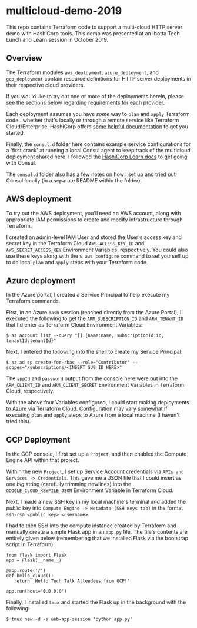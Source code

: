 # multicloud-demo-2019

This repo contains Terraform code to support a multi-cloud HTTP server demo with HashiCorp tools. This demo was presented at an Ibotta Tech Lunch and Learn session in October 2019.

## Overview

The Terraform modules `aws_deployment`, `azure_deployment`, and `gcp_deployment` contain resource definitions for HTTP server deployments in their respective cloud providers.

If you would like to try out one or more of the deployments herein, please see the sections below regarding requirements for each provider.

Each deployment assumes you have _some_ way to `plan` and `apply` Terraform code...whether that's locally or through a remote service like Terraform Cloud/Enterprise. HashiCorp offers [some helpful documentation](https://learn.hashicorp.com/terraform) to get you started.

Finally, the `consul.d` folder here contains example service configurations for a 'first crack' at running a local Consul agent to keep track of the multicloud deployment shared here. I followed the [HashiCorp Learn docs](https://learn.hashicorp.com/consul) to get going with Consul.

The `consul.d` folder also has a few notes on how I set up and tried out Consul locally (in a separate README within the folder).

## AWS deployment

To try out the AWS deployment, you'll need an AWS account, along with appropriate IAM permissions to create and modify infrastructure through Terraform.

I created an admin-level IAM User and stored the User's access key and secret key in the Terraform Cloud `AWS_ACCESS_KEY_ID` and `AWS_SECRET_ACCESS_KEY` Environment Variables, respectively. You could also use these keys along with the `$ aws configure` command to set yourself up to do local `plan` and `apply` steps with your Terraform code.

## Azure deployment

In the Azure portal, I created a Service Principal to help execute my Terraform commands.

First, in an Azure `bash` session (reached directly from the Azure Portal), I executed the following to get the `ARM_SUBSCRIPTION_ID` and `ARM_TENANT_ID` that I'd enter as Terraform Cloud Environment Variables:

```
$ az account list --query "[].{name:name, subscriptionId:id, tenantId:tenantId}"
```

Next, I entered the following into the shell to create my Service Principal:

```
$ az ad sp create-for-rbac --role="Contributor" --scopes="/subscriptions/<INSERT_SUB_ID_HERE>"
```

The `appId` and `password` output from the console here were put into the `ARM_CLIENT_ID` and `ARM_CLIENT_SECRET` Environment Variables in Terraform Cloud, respectively.

With the above four Variables configured, I could start making deployments to Azure via Terraform Cloud. Configuration may vary somewhat if executing `plan` and `apply` steps to Azure from a local machine (I haven't tried this).

## GCP Deployment

In the GCP console, I first set up a `Project`, and then enabled the Compute Engine API within that project.

Within the new `Project`, I set up Service Account credentials via `APIs and Services -> Credentials`. This gave me a JSON file that I could insert as one _big_ string (carefully trimming newlines) into the `GOOGLE_CLOUD_KEYFILE_JSON` Environment Variable in Terraform Cloud.

Next, I made a new SSH key in my local machine's terminal and added the _public_ key into `Compute Engine -> Metadata (SSH Keys tab)` in the format `ssh-rsa <public key> <username>`.

I had to then SSH into the compute instance created by Terraform and manually create a simple Flask app in an `app.py` file. The file's contents are entirely given below (remembering that we installed Flask via the bootstrap script in Terraform):

```
from flask import Flask
app = Flask(__name__)

@app.route('/')
def hello_cloud():
   return 'Hello Tech Talk Attendees from GCP!'

app.run(host='0.0.0.0')
```

Finally, I installed `tmux` and started the Flask up in the background with the following:

```
$ tmux new -d -s web-app-session 'python app.py'
```
